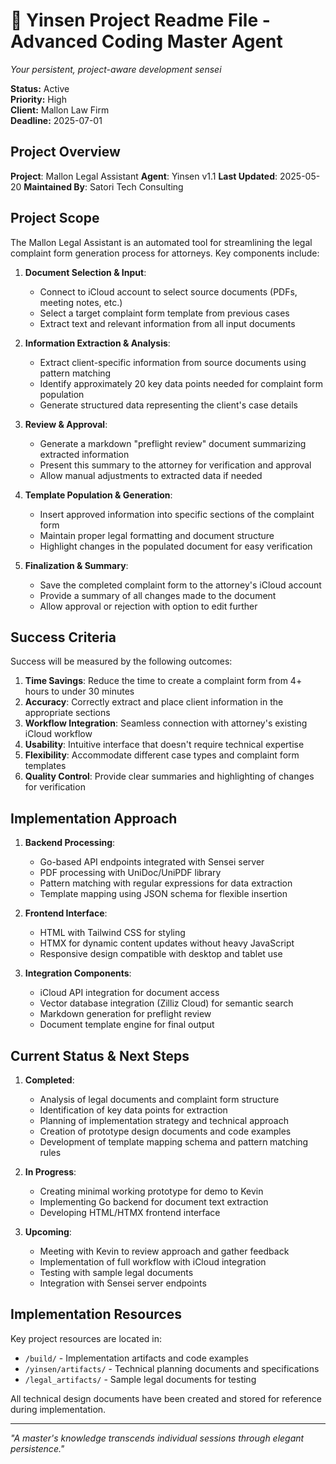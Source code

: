 # 🏯 Yinsen Project Readme File - Advanced Coding Master Agent
*Your persistent, project-aware development sensei*

**Status:** Active  
**Priority:** High  
**Client:** Mallon Law Firm  
**Deadline:** 2025-07-01  

## Project Overview

**Project**: Mallon Legal Assistant
**Agent**: Yinsen v1.1
**Last Updated**: 2025-05-20
**Maintained By**: Satori Tech Consulting

## Project Scope

The Mallon Legal Assistant is an automated tool for streamlining the legal complaint form generation process for attorneys. Key components include:

1. **Document Selection & Input**:
   - Connect to iCloud account to select source documents (PDFs, meeting notes, etc.)
   - Select a target complaint form template from previous cases
   - Extract text and relevant information from all input documents

2. **Information Extraction & Analysis**:
   - Extract client-specific information from source documents using pattern matching
   - Identify approximately 20 key data points needed for complaint form population
   - Generate structured data representing the client's case details

3. **Review & Approval**:
   - Generate a markdown "preflight review" document summarizing extracted information
   - Present this summary to the attorney for verification and approval
   - Allow manual adjustments to extracted data if needed

4. **Template Population & Generation**:
   - Insert approved information into specific sections of the complaint form
   - Maintain proper legal formatting and document structure
   - Highlight changes in the populated document for easy verification

5. **Finalization & Summary**:
   - Save the completed complaint form to the attorney's iCloud account
   - Provide a summary of all changes made to the document
   - Allow approval or rejection with option to edit further

## Success Criteria

Success will be measured by the following outcomes:

1. **Time Savings**: Reduce the time to create a complaint form from 4+ hours to under 30 minutes
2. **Accuracy**: Correctly extract and place client information in the appropriate sections
3. **Workflow Integration**: Seamless connection with attorney's existing iCloud workflow
4. **Usability**: Intuitive interface that doesn't require technical expertise
5. **Flexibility**: Accommodate different case types and complaint form templates
6. **Quality Control**: Provide clear summaries and highlighting of changes for verification

## Implementation Approach

1. **Backend Processing**:
   - Go-based API endpoints integrated with Sensei server
   - PDF processing with UniDoc/UniPDF library
   - Pattern matching with regular expressions for data extraction
   - Template mapping using JSON schema for flexible insertion

2. **Frontend Interface**:
   - HTML with Tailwind CSS for styling
   - HTMX for dynamic content updates without heavy JavaScript
   - Responsive design compatible with desktop and tablet use

3. **Integration Components**:
   - iCloud API integration for document access
   - Vector database integration (Zilliz Cloud) for semantic search
   - Markdown generation for preflight review
   - Document template engine for final output


## Current Status & Next Steps

1. **Completed**:
   - Analysis of legal documents and complaint form structure
   - Identification of key data points for extraction
   - Planning of implementation strategy and technical approach
   - Creation of prototype design documents and code examples
   - Development of template mapping schema and pattern matching rules

2. **In Progress**:
   - Creating minimal working prototype for demo to Kevin
   - Implementing Go backend for document text extraction
   - Developing HTML/HTMX frontend interface

3. **Upcoming**:
   - Meeting with Kevin to review approach and gather feedback
   - Implementation of full workflow with iCloud integration
   - Testing with sample legal documents
   - Integration with Sensei server endpoints

## Implementation Resources

Key project resources are located in:

- `/build/` - Implementation artifacts and code examples
- `/yinsen/artifacts/` - Technical planning documents and specifications
- `/legal_artifacts/` - Sample legal documents for testing

All technical design documents have been created and stored for reference during implementation.

---

*"A master's knowledge transcends individual sessions through elegant persistence."*
